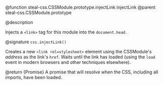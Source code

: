 @function steal-css.CSSModule.prototype.injectLink injectLink
@parent steal-css.CSSModule.prototype

@description 

Injects a `<link>` tag for this module into the `document.head`.

@signature `css.injectLink()`

Creates a new `<link rel=stylesheet>` element using the CSSModule's *address* as the link's `href`. Waits until the link has loaded (using the `load` event in modern browsers and other techniques elsewhere).

@return {Promise} A promise that will resolve when the CSS, including all imports, have been loaded.
